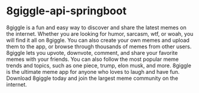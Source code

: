 # 8giggle-api-springboot
8giggle is a fun and easy way to discover and share the latest memes on the internet. Whether you are looking for humor, sarcasm, wtf, or woah, you will find it all on 8giggle. You can also create your own memes and upload them to the app, or browse through thousands of memes from other users. 8giggle lets you upvote, downvote, comment, and share your favorite memes with your friends. You can also follow the most popular meme trends and topics, such as one piece, trump, elon musk, and more. 8giggle is the ultimate meme app for anyone who loves to laugh and have fun. Download 8giggle today and join the largest meme community on the internet.
